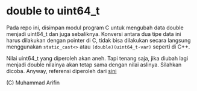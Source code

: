 # double to uint64_t

Pada repo ini, disimpan modul program C untuk mengubah data double menjadi uint64_t dan juga sebaliknya. Konversi antara dua tipe data ini harus dilakukan dengan pointer di C, tidak bisa dilakukan secara langsung menggunakan `static_cast<>` atau `(double)(uint64_t-var)` seperti di C++. 

Nilai uint64_t yang diperoleh akan aneh. Tapi tenang saja, jika diubah lagi menjadi double nilainya akan tetap sama dengan nilai aslinya. Silahkan dicoba. Anyway, referensi diperoleh dari [sini](https://stackoverflow.com/questions/42878158/cast-double-to-int64-t-and-back-without-info-lost)

(C) Muhammad Arifin
